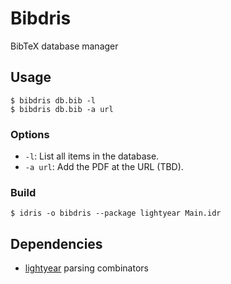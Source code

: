 # Bibdris
BibTeX database manager

## Usage

```
$ bibdris db.bib -l     
$ bibdris db.bib -a url
```

### Options
* `-l`: List all items in the database.
* `-a url`: Add the PDF at the URL (TBD).

### Build
```
$ idris -o bibdris --package lightyear Main.idr
```

## Dependencies
* [lightyear](https://github.com/ziman/lightyear) parsing combinators
